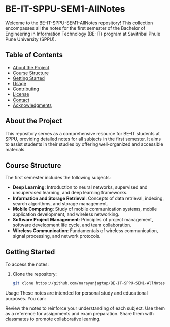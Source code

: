 # BE-IT-SPPU-SEM1-AllNotes

Welcome to the BE-IT-SPPU-SEM1-AllNotes repository! This collection encompasses all the notes for the first semester of the Bachelor of Engineering in Information Technology (BE-IT) program at Savitribai Phule Pune University (SPPU).

## Table of Contents

- [About the Project](#about-the-project)
- [Course Structure](#course-structure)
- [Getting Started](#getting-started)
- [Usage](#usage)
- [Contributing](#contributing)
- [License](#license)
- [Contact](#contact)
- [Acknowledgments](#acknowledgments)

## About the Project

This repository serves as a comprehensive resource for BE-IT students at SPPU, providing detailed notes for all subjects in the first semester. It aims to assist students in their studies by offering well-organized and accessible materials.

## Course Structure

The first semester includes the following subjects:

- **Deep Learning**: Introduction to neural networks, supervised and unsupervised learning, and deep learning frameworks.
- **Information and Storage Retrieval**: Concepts of data retrieval, indexing, search algorithms, and storage management.
- **Mobile Computing**: Study of mobile communication systems, mobile application development, and wireless networking.
- **Software Project Management**: Principles of project management, software development life cycle, and team collaboration.
- **Wireless Communication**: Fundamentals of wireless communication, signal processing, and network protocols.

## Getting Started

To access the notes:

1. Clone the repository:
   ```bash
   git clone https://github.com/narayanjagtap/BE-IT-SPPU-SEM1-AllNotes.git

Usage
These notes are intended for personal study and educational purposes. You can:

Review the notes to reinforce your understanding of each subject.
Use them as a reference for assignments and exam preparation.
Share them with classmates to promote collaborative learning.

